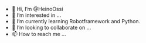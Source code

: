 - 👋 Hi, I’m @HeinoOssi
- 👀 I’m interested in ...
- 🌱 I’m currently learning Robotframework and Python.
- 💞️ I’m looking to collaborate on ...
- 📫 How to reach me ...

<!---
HeinoOssi/HeinoOssi is a ✨ special ✨ repository because its `README.md` (this file) appears on your GitHub profile.
You can click the Preview link to take a look at your changes.
--->
